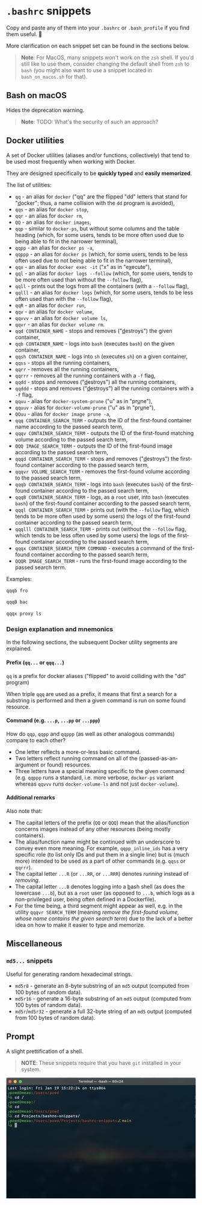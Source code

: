 # `.bashrc` snippets

Copy and paste any of them into your `.bashrc` or `.bash_profile` if you find
them useful.&nbsp;🤝

More clarification on each snippet set can be found in the sections below.

> **Note**: For MacOS, many snippets won't work on the `zsh` shell. If you'd
> still like to use them, consider changing the default shell from `zsh` to
> `bash` (you might also want to use a snippet located in `bash_on_macos.sh` for
> that).

## Bash on macOS

Hides the deprecation warning.

> **Note**: TODO: What's the security of such an approach?

## Docker utilities

A set of Docker utilities (aliases and/or functions, collectively) that tend to
be used most frequently when working with Docker.

They are designed specifically to be **quickly typed** and
**easily memorized**.

The list of utilities:

- `qq` - an alias for `docker` ("qq" are the flipped "dd" letters that stand
  for "<u>d</u>ocker"; thus, a name collision with the `dd` program is
  avoided),
- `qqs` - an alias for `docker stop`,
- `qqr` - an alias for `docker rm`,
- `QQ` - an alias for `docker images`,
- `qqp` - similar to `docker-ps`, but without some columns and the table
  heading (which, for some users, tends to be more often used due to being able to fit in the narrower terminal),
- `qqpp` - an alias for `docker ps -a`,
- `qqppp` - an alias for `docker ps` (which, for some users, tends to be less
  often used due to not being able to fit in the narrower terminal),
- `qqx` - an alias for `docker exec -it` ("x" as in "e<u>x</u>ecute"),
- `qql` - an alias for `docker logs --follow` (which, for some users, tends to
  be more often used than without the `--follow` flag),
- `qqll` - prints out the logs from all the containers (with a `--follow`
  flag),
- `qqlll` - an alias for `docker logs` (which, for some users, tends to be less
  often used than with the `--follow` flag),
- `qqR` - an alias for `docker run`,
- `qqv` - an alias for `docker volume`,
- `qqvvv` - an alias for `docker volume ls`,
- `qqvr` - an alias for `docker volume rm`.
- `qqd CONTAINER_NAME` - stops and removes ("<u>d</u>estroys") the given
  container,
- `qqb CONTAINER_NAME` - logs into `bash` (executes `bash`) on the given
  container,
- `qqsh CONTAINER_NAME` - logs into `sh` (executes `sh`) on a given container,
- `qqss` - stops all the running containers,
- `qqrr` - removes all the running containers,
- `qqrrr` - removes all the running containers with a `-f` flag,
- `qqdd` - stops and removes ("<u>d</u>estroys") all the running containers,
- `qqddd` - stops and removes ("<u>d</u>estroys") all the running containers with a `-f` flag,
- `qquu` - alias for `docker-system-prune` ("u" as in "pr<u>u</u>ne"),
- `qquuv` - alias for `docker-volume-prune` ("u" as in "pr<u>u</u>ne"),
- `QQuu` - alias for `docker image prune -a`,
- `qqq CONTAINER_SEARCH_TERM` - outputs the ID of the first-found container
  name according to the passed search term,
- `qqqv CONTAINER_SEARCH_TERM` - outputs the ID of the first-found matching
  volume according to the passed search term,
- `QQQ IMAGE_SEARCH_TERM` - outputs the ID of the first-found image according
  to the passed search term,
- `qqqd CONTAINER_SEARCH_TERM` - stops and removes ("<u>d</u>estroys") the
  first-found container according to the passed search term,
- `qqqvr VOLUME_SEARCH_TERM` - removes the first-found volume according to the
  passed search term,
- `qqqb CONTAINER_SEARCH_TERM` - logs into `bash` (executes `bash`) of the
  first-found container according to the passed search term,
- `qqqB CONTAINER_SEARCH_TERM` - logs, as a `root` user, into `bash` (executes `bash`) of the first-found container according to the passed search term,
- `qqql CONTAINER_SEARCH_TERM` - prints out (with the `--follow` flag, which
  tends to be more often used by some users) the logs of the first-found
  container according to the passed search term,
- `qqqlll CONTAINER_SEARCH_TERM` - prints out (without the `--follow` flag,
  which tends to be less often used by some users) the logs of the first-found
  container according to the passed search term,
- `qqqx CONTAINER_SEARCH_TERM COMMAND` - executes a command of the first-found
  container according to the passed search term,
- `QQQR IMAGE_SEARCH_TERM` - runs the first-found image according to the passed
  search term.

Examples:

```bash
qqqb fro
```

```bash
qqqB bac
```

```bash
qqqx proxy ls
```

### Design explanation and mnemonics

In the following sections, the subsequent Docker utility segments are
explained.

#### Prefix (`qq...` or `qqq...`)

`qq` is a prefix for docker aliases ("flipped" to avoid colliding with the
"dd" program)

When triple `qqq` are used as a prefix, it means that first a search for a
substring is performed and then a given command is run on some found resource.

#### Command (e.g. `...p`, `...pp` or `...ppp`)

How do `qqp`, `qqpp` and `qqppp` (as well as other analogous commands)
compare to each other?

- One letter reflects a more-or-less basic command.
- Two letters reflect running command on all of the (passed-as-an-argument
  or found) resources.
- Three letters have a special meaning specific to the given command (e.g.
  `qqppp` runs a standard, i.e. more verbose, `docker-ps` variant whereas
  `qqvvv` runs `docker-volume-ls` and not just `docker-volume`).

#### Additional remarks

Also note that:

- The capital letters of the prefix (`QQ` or `QQQ`) mean that the
  alias/function concerns images instead of any other resources (being mostly
  containers).
- The alias/function name might be continued with an underscore to convey
  even more meaning. For example, `qqpp_inline_ids` has a very specific role
  (to list only IDs and put them in a single line) but is (much more) intended
  to be used as a part of other commands (e.g. `qqss` or `qqrrr`).
- The capital letter `...R` (or `...RR`, or `...RRR`) denotes _running_ instead
  of _removing_.
- The capital letter `...B` denotes logging into a <u>b</u>ash shell (as does
  the lowercase `...b`), but as a `root` user (as opposed to `...b`, which logs
  as a non-privileged user, being often defined in a Dockerfile).
- For the time being, a third segment might appear as well, e.g. in the utility
  `qqqvr SEARCH_TERM` (meaning _remove the first-found volume, whose name contains the given search term_) due to the lack of a better idea on how to
  make it easier to type and memorize.

## Miscellaneous

### `md5...` snippets

Useful for generating random hexadecimal strings.

- `md5r8` - generate an 8-byte substring of an `md5` output (computed from 100 bytes of random data).
- `md5r16` - generate a 16-byte substring of an `md5` output (computed from 100 bytes of random data).
- `md5r`/`md5r32` - generate a full 32-byte string of an `md5` output (computed from 100 bytes of random data).

## Prompt

A slight prettification of a shell.

> **NOTE**: These snippets require that you have `git` installed in your
> system.

![A prettified terminal screen on macOS](./images//macos-terminal-prettification.png)
